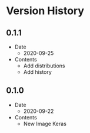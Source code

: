 # Version History

## 0.1.1

- Date
  - 2020-09-25
- Contents
  - Add distributions
  - Add history

## 0.1.0

- Date
  - 2020-09-22
- Contents
  - New Image Keras
